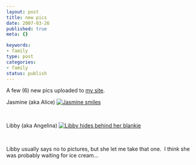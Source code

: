 ```yaml
--- 
layout: post
title: new pics
date: 2007-03-26
published: true
meta: {}

keywords: 
- family
type: post
categories: 
- family
status: publish
---
```



A few (6) new pics uploaded to [my site](http://andyeick.com/).  

 

Jasmine (aka Alice) [![Jasmine smiles](http://media.eick.us/2011/05/431508345_eed5570051_m.jpg)](http://www.flickr.com/photos/19429588@N00/431508345/ "Jasmine smiles")

 

 

 

Libby (aka Angelina) [![Libby hides behind her blankie](http://media.eick.us/2011/05/431508331_f2c7b53f83_m.jpg)](http://www.flickr.com/photos/19429588@N00/431508331/ "Libby hides behind her blankie")

 

 

 

Libby usually says no to pictures, but she let me take that one.  I think she was probably waiting for ice cream...

